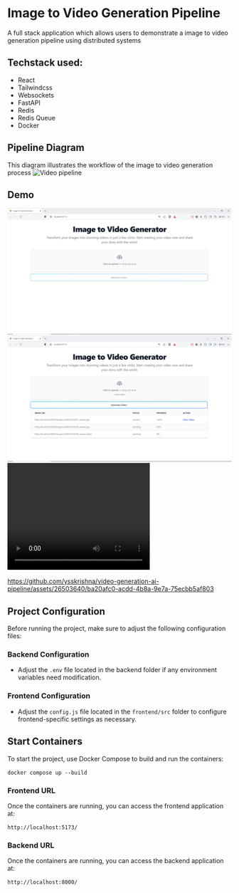 # Image to Video Generation Pipeline
A full stack application which allows users to demonstrate a image to video generation pipeline using distributed systems

## Techstack used: 
- React
- Tailwindcss
- Websockets
- FastAPI
- Redis
- Redis Queue
- Docker

## Pipeline Diagram
This diagram illustrates the workflow of the image to video generation process
<img src="./media/image-video-pipeline.JPG" alt="Video pipeline"/>





## Demo

<img src="./media/landingpage.png" alt="Landing Page"/>
<img src="./media/landingpage-generating-videos.png" alt="Landing Page Generating Videos"/>

<video width="320" height="240" controls>
  <source src="./media/image-video-generator-demo.mp4" type="video/mp4">
</video>


https://github.com/ysskrishna/video-generation-ai-pipeline/assets/26503640/ba20afc0-acdd-4b8a-9e7a-75ecbb5af803


## Project Configuration
Before running the project, make sure to adjust the following configuration files:

### Backend Configuration
- Adjust the `.env` file located in the backend folder if any environment variables need modification.

### Frontend Configuration
- Adjust the `config.js` file located in the `frontend/src` folder to configure frontend-specific settings as necessary.


## Start Containers
To start the project, use Docker Compose to build and run the containers:
```
docker compose up --build
```

### Frontend URL
Once the containers are running, you can access the frontend application at:
```
http://localhost:5173/
```

### Backend URL
Once the containers are running, you can access the backend application at:
```
http://localhost:8000/
```
